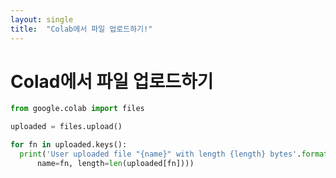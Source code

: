 ```yaml
---
layout: single
title:  "Colab에서 파일 업로드하기!"
---
```


# Colad에서 파일 업로드하기

~~~python
from google.colab import files

uploaded = files.upload()

for fn in uploaded.keys():
  print('User uploaded file "{name}" with length {length} bytes'.format(
      name=fn, length=len(uploaded[fn])))
      
~~~


